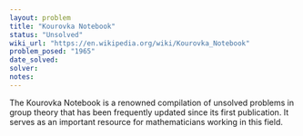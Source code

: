 ```yaml
---
layout: problem
title: "Kourovka Notebook"
status: "Unsolved"
wiki_url: "https://en.wikipedia.org/wiki/Kourovka_Notebook"
problem_posed: "1965"
date_solved:
solver:
notes:
---
```

The Kourovka Notebook is a renowned compilation of unsolved problems in group theory that has been frequently updated since its first publication. It serves as an important resource for mathematicians working in this field.
